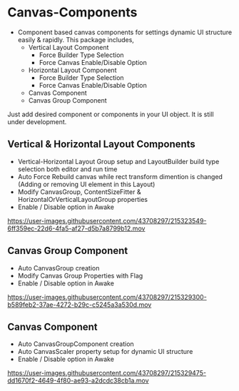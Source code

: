 # Canvas-Components
- Component based canvas components for settings dynamic UI structure easily & rapidly. This package includes,
    - Vertical Layout Component
        - Force Builder Type Selection
        - Force Canvas Enable/Disable Option
    - Horizontal Layout Component
        - Force Builder Type Selection
        - Force Canvas Enable/Disable Option
    - Canvas Component
    - Canvas Group Component

Just add desired component or components in your UI object.
It is still under development.
 
 ## Vertical & Horizontal Layout Components
 
  - Vertical-Horizontal Layout Group setup and LayoutBuilder build type selection both editor and run time
  - Auto Force Rebuild canvas while rect transform dimention is changed (Adding or removing UI element in this Layout)
  - Modify CanvasGroup, ContentSizeFitter & HorizontalOrVerticalLayoutGroup properties
  - Enable / Disable option in Awake
  
https://user-images.githubusercontent.com/43708297/215323549-6ff359ec-22d6-4fa5-af27-d5b7a8799b12.mov


 ## Canvas Group Component
 
   - Auto CanvasGroup creation
   - Modify Canvas Group Properties with Flag
   - Enable / Disable option in Awake
   
   
https://user-images.githubusercontent.com/43708297/215329300-b589feb2-37ae-4272-b29c-c5245a3a530d.mov

 ## Canvas Component
   - Auto CanvasGroupComponent creation
   - Auto CanvasScaler property setup for dynamic UI structure
   - Enable / Disable option in Awake
 

https://user-images.githubusercontent.com/43708297/215329475-dd1670f2-4649-4f80-ae93-a2dcdc38cb1a.mov



